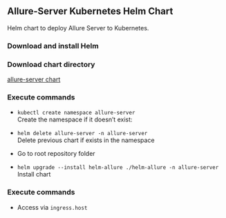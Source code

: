 Allure-Server Kubernetes Helm Chart
---

Helm chart to deploy Allure Server to Kubernetes.

### Download and install Helm

### Download chart directory

[allure-server chart](helm-allure)

### Execute commands
- `kubectl create namespace allure-server`  
  Create the namespace if it doesn’t exist:

- `helm delete allure-server -n allure-server`  
  Delete previous chart if exists in the namespace
- Go to root repository folder
- `helm upgrade --install helm-allure ./helm-allure -n allure-server`  
  Install chart

### Execute commands

- Access via `ingress.host`